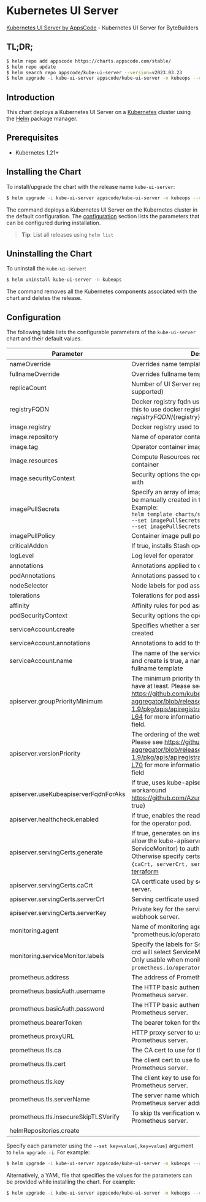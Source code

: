 # Kubernetes UI Server

[Kubernetes UI Server by AppsCode](https://github.com/kubeops/ui-server) - Kubernetes UI Server for ByteBuilders

## TL;DR;

```bash
$ helm repo add appscode https://charts.appscode.com/stable/
$ helm repo update
$ helm search repo appscode/kube-ui-server --version=v2023.03.23
$ helm upgrade -i kube-ui-server appscode/kube-ui-server -n kubeops --create-namespace --version=v2023.03.23
```

## Introduction

This chart deploys a Kubernetes UI Server on a [Kubernetes](http://kubernetes.io) cluster using the [Helm](https://helm.sh) package manager.

## Prerequisites

- Kubernetes 1.21+

## Installing the Chart

To install/upgrade the chart with the release name `kube-ui-server`:

```bash
$ helm upgrade -i kube-ui-server appscode/kube-ui-server -n kubeops --create-namespace --version=v2023.03.23
```

The command deploys a Kubernetes UI Server on the Kubernetes cluster in the default configuration. The [configuration](#configuration) section lists the parameters that can be configured during installation.

> **Tip**: List all releases using `helm list`

## Uninstalling the Chart

To uninstall the `kube-ui-server`:

```bash
$ helm uninstall kube-ui-server -n kubeops
```

The command removes all the Kubernetes components associated with the chart and deletes the release.

## Configuration

The following table lists the configurable parameters of the `kube-ui-server` chart and their default values.

|              Parameter               |                                                                                                                                                                         Description                                                                                                                                                                          |                     Default                      |
|--------------------------------------|--------------------------------------------------------------------------------------------------------------------------------------------------------------------------------------------------------------------------------------------------------------------------------------------------------------------------------------------------------------|--------------------------------------------------|
| nameOverride                         | Overrides name template                                                                                                                                                                                                                                                                                                                                      | <code>""</code>                                  |
| fullnameOverride                     | Overrides fullname template                                                                                                                                                                                                                                                                                                                                  | <code>""</code>                                  |
| replicaCount                         | Number of UI Server replicas to create (only 1 is supported)                                                                                                                                                                                                                                                                                                 | <code>1</code>                                   |
| registryFQDN                         | Docker registry fqdn used to pull docker images Set this to use docker registry hosted at ${registryFQDN}/${registry}/${image}                                                                                                                                                                                                                               | <code>ghcr.io</code>                             |
| image.registry                       | Docker registry used to pull operator image                                                                                                                                                                                                                                                                                                                  | <code>appscode</code>                            |
| image.repository                     | Name of operator container image                                                                                                                                                                                                                                                                                                                             | <code>kube-ui-server</code>                      |
| image.tag                            | Operator container image tag                                                                                                                                                                                                                                                                                                                                 | <code>""</code>                                  |
| image.resources                      | Compute Resources required by the operator container                                                                                                                                                                                                                                                                                                         | <code>{}</code>                                  |
| image.securityContext                | Security options the operator container should run with                                                                                                                                                                                                                                                                                                      | <code>{}</code>                                  |
| imagePullSecrets                     | Specify an array of imagePullSecrets. Secrets must be manually created in the namespace. <br> Example: <br> `helm template charts/stash \` <br> `--set imagePullSecrets[0].name=sec0 \` <br> `--set imagePullSecrets[1].name=sec1`                                                                                                                           | <code>[]</code>                                  |
| imagePullPolicy                      | Container image pull policy                                                                                                                                                                                                                                                                                                                                  | <code>Always</code>                              |
| criticalAddon                        | If true, installs Stash operator as critical addon                                                                                                                                                                                                                                                                                                           | <code>false</code>                               |
| logLevel                             | Log level for operator                                                                                                                                                                                                                                                                                                                                       | <code>3</code>                                   |
| annotations                          | Annotations applied to operator deployment                                                                                                                                                                                                                                                                                                                   | <code>{}</code>                                  |
| podAnnotations                       | Annotations passed to operator pod(s).                                                                                                                                                                                                                                                                                                                       | <code>{}</code>                                  |
| nodeSelector                         | Node labels for pod assignment                                                                                                                                                                                                                                                                                                                               | <code>{}</code>                                  |
| tolerations                          | Tolerations for pod assignment                                                                                                                                                                                                                                                                                                                               | <code>[]</code>                                  |
| affinity                             | Affinity rules for pod assignment                                                                                                                                                                                                                                                                                                                            | <code>{}</code>                                  |
| podSecurityContext                   | Security options the operator pod should run with.                                                                                                                                                                                                                                                                                                           | <code>{"fsGroup":65535}</code>                   |
| serviceAccount.create                | Specifies whether a service account should be created                                                                                                                                                                                                                                                                                                        | <code>true</code>                                |
| serviceAccount.annotations           | Annotations to add to the service account                                                                                                                                                                                                                                                                                                                    | <code>{}</code>                                  |
| serviceAccount.name                  | The name of the service account to use. If not set and create is true, a name is generated using the fullname template                                                                                                                                                                                                                                       | <code></code>                                    |
| apiserver.groupPriorityMinimum       | The minimum priority the webhook api group should have at least. Please see https://github.com/kubernetes/kube-aggregator/blob/release-1.9/pkg/apis/apiregistration/v1beta1/types.go#L58-L64 for more information on proper values of this field.                                                                                                            | <code>10000</code>                               |
| apiserver.versionPriority            | The ordering of the webhook api inside of the group. Please see https://github.com/kubernetes/kube-aggregator/blob/release-1.9/pkg/apis/apiregistration/v1beta1/types.go#L66-L70 for more information on proper values of this field                                                                                                                         | <code>15</code>                                  |
| apiserver.useKubeapiserverFqdnForAks | If true, uses kube-apiserver FQDN for AKS cluster to workaround https://github.com/Azure/AKS/issues/522 (default true)                                                                                                                                                                                                                                       | <code>true</code>                                |
| apiserver.healthcheck.enabled        | If true, enables the readiness and liveliness probes for the operator pod.                                                                                                                                                                                                                                                                                   | <code>false</code>                               |
| apiserver.servingCerts.generate      | If true, generates on install/upgrade the certs that allow the kube-apiserver (and potentially ServiceMonitor) to authenticate operators pods. Otherwise specify certs in `apiserver.servingCerts.{caCrt, serverCrt, serverKey}`. See also: [example terraform](https://github.com/kubeops/installer/blob/master/charts/kube-ui-server/example-terraform.tf) | <code>true</code>                                |
| apiserver.servingCerts.caCrt         | CA certficate used by serving certificate of webhook server.                                                                                                                                                                                                                                                                                                 | <code>""</code>                                  |
| apiserver.servingCerts.serverCrt     | Serving certficate used by webhook server.                                                                                                                                                                                                                                                                                                                   | <code>""</code>                                  |
| apiserver.servingCerts.serverKey     | Private key for the serving certificate used by webhook server.                                                                                                                                                                                                                                                                                              | <code>""</code>                                  |
| monitoring.agent                     | Name of monitoring agent (one of "prometheus.io", "prometheus.io/operator", "prometheus.io/builtin")                                                                                                                                                                                                                                                         | <code>prometheus.io/operator</code>              |
| monitoring.serviceMonitor.labels     | Specify the labels for ServiceMonitor. Prometheus crd will select ServiceMonitor using these labels. Only usable when monitoring agent is `prometheus.io/operator`.                                                                                                                                                                                          | <code>{"release":"kube-prometheus-stack"}</code> |
| prometheus.address                   | The address of Prometheus server.                                                                                                                                                                                                                                                                                                                            | <code>""</code>                                  |
| prometheus.basicAuth.username        | The HTTP basic authentication username for the Prometheus server.                                                                                                                                                                                                                                                                                            | <code>""</code>                                  |
| prometheus.basicAuth.password        | The HTTP basic authentication password for the Prometheus server.                                                                                                                                                                                                                                                                                            | <code>""</code>                                  |
| prometheus.bearerToken               | The bearer token for the Prometheus server.                                                                                                                                                                                                                                                                                                                  | <code>""</code>                                  |
| prometheus.proxyURL                  | HTTP proxy server to use to connect to the Prometheus server.                                                                                                                                                                                                                                                                                                | <code>""</code>                                  |
| prometheus.tls.ca                    | The CA cert to use for the Prometheus server.                                                                                                                                                                                                                                                                                                                | <code>""</code>                                  |
| prometheus.tls.cert                  | The client cert to use for communicating with the Prometheus server.                                                                                                                                                                                                                                                                                         | <code>""</code>                                  |
| prometheus.tls.key                   | The client key to use for communicating with the Prometheus server.                                                                                                                                                                                                                                                                                          | <code>""</code>                                  |
| prometheus.tls.serverName            | The server name which will be used to verify the Prometheus server address.                                                                                                                                                                                                                                                                                  | <code>""</code>                                  |
| prometheus.tls.insecureSkipTLSVerify | To skip tls verification when communicating with the Prometheus server.                                                                                                                                                                                                                                                                                      | <code>false</code>                               |
| helmRepositories.create              |                                                                                                                                                                                                                                                                                                                                                              | <code>false</code>                               |


Specify each parameter using the `--set key=value[,key=value]` argument to `helm upgrade -i`. For example:

```bash
$ helm upgrade -i kube-ui-server appscode/kube-ui-server -n kubeops --create-namespace --version=v2023.03.23 --set replicaCount=1
```

Alternatively, a YAML file that specifies the values for the parameters can be provided while
installing the chart. For example:

```bash
$ helm upgrade -i kube-ui-server appscode/kube-ui-server -n kubeops --create-namespace --version=v2023.03.23 --values values.yaml
```
